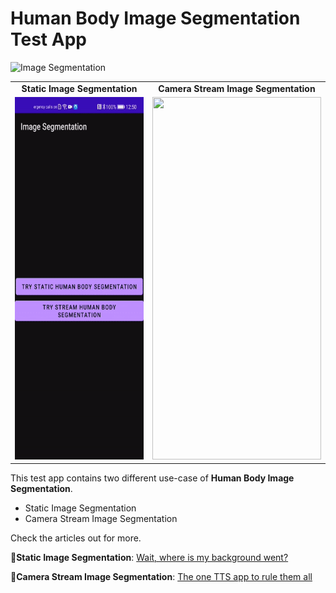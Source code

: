 # Human Body Image Segmentation Test App
![Image Segmentation](https://img.shields.io/badge/asrVersion-2.0.4.300-blue)

<table align="center">
  <tr>
    <td style="text-align:center"><b>Static Image Segmentation</b> </td>
    <td style="text-align:center"><b>Camera Stream Image Segmentation</b></td>
  </tr>
  <tr>
    <td style="text-align:center"><img src="resources/static_image_segmentation_preview.gif" width=270 height=580></td>
    <td style="text-align:center"><img src="resources/stream_image_segmentation_preview.gif" width=270 height=580></td>
  </tr>
</table>

This test app contains two different use-case of **Human Body Image Segmentation**. 
- Static Image Segmentation
- Camera Stream Image Segmentation



Check the articles out for more.

🤖**Static Image Segmentation**: [Wait, where is my background went?](https://medium.com/huawei-developers/the-robots-can-understand-us-now-c55a1ad073ac)

🤖**Camera Stream Image Segmentation**: [The one TTS app to rule them all](https://medium.com/huawei-developers/the-one-tts-app-to-rule-them-all-c2b75d26262f)